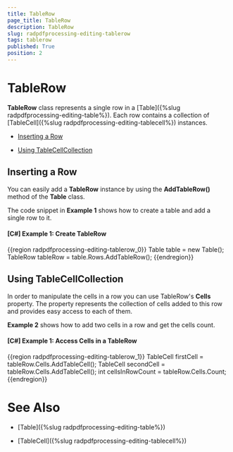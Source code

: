 ```yaml
---
title: TableRow
page_title: TableRow
description: TableRow
slug: radpdfprocessing-editing-tablerow
tags: tablerow
published: True
position: 2
---
```


# TableRow



__TableRow__ class represents a single row in a [Table]({%slug radpdfprocessing-editing-table%}). Each row contains a collection of [TableCell]({%slug radpdfprocessing-editing-tablecell%}) instances.
      

* [Inserting a Row](#inserting-a-row-)

* [Using TableCellCollection](#using-tablecellcollection)

## Inserting a Row 

You can easily add a __TableRow__ instance by using the __AddTableRow()__ method of the __Table__ class.
        

The code snippet in __Example 1__ shows how to create a table and add a single row to it.
        

#### __[C#] Example 1: Create TableRow__

{{region radpdfprocessing-editing-tablerow_0}}
    Table table = new Table();
    TableRow tableRow = table.Rows.AddTableRow();
{{endregion}}



## Using TableCellCollection

In order to manipulate the cells in a row you can use TableRow's __Cells__ property. The property represents the collection of cells added to this row and provides easy access to each of them.
        

__Example 2__ shows how to add two cells in a row and get the cells count.
        

#### __[C#] Example 1: Access Cells in a TableRow__

{{region radpdfprocessing-editing-tablerow_1}}
    TableCell firstCell = tableRow.Cells.AddTableCell();
    TableCell secondCell = tableRow.Cells.AddTableCell();
    int cellsInRowCount = tableRow.Cells.Count;
{{endregion}}



# See Also

 * [Table]({%slug radpdfprocessing-editing-table%})

 * [TableCell]({%slug radpdfprocessing-editing-tablecell%})
